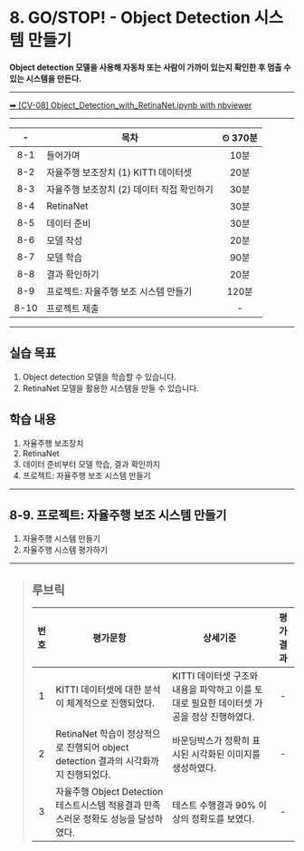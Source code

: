 # 8. GO/STOP! - Object Detection 시스템 만들기

**Object detection 모델을 사용해 자동차 또는 사람이 가까이 있는지 확인한 후 멈출 수 있는 시스템을 만든다.**

---

[➡ [CV-08] Object_Detection_with_RetinaNet.ipynb with nbviewer](https://nbviewer.org/github/HRPzz/AIFFEL/blob/main/GOING_DEEPER_CV/Node_08/%5BCV-08%5D%20Object_Detection_with_RetinaNet.ipynb)

---

|-|목차|⏲ 370분|
|:---:|---|:---:|
|8-1| 들어가며 | 10분|
|8-2| 자율주행 보조장치 (1) KITTI 데이터셋 | 20분|
|8-3| 자율주행 보조장치 (2) 데이터 직접 확인하기 | 30분|
|8-4| RetinaNet | 30분|
|8-5| 데이터 준비 | 30분|
|8-6| 모델 작성 | 20분|
|8-7| 모델 학습 | 90분|
|8-8| 결과 확인하기 | 20분|
|8-9| 프로젝트: 자율주행 보조 시스템 만들기 | 120분|
|8-10| 프로젝트 제출 |-|

---

## 실습 목표

1. Object detection 모델을 학습할 수 있습니다.
2. RetinaNet 모델을 활용한 시스템을 만들 수 있습니다.

## 학습 내용

1. 자율주행 보조장치
2. RetinaNet
3. 데이터 준비부터 모델 학습, 결과 확인까지
4. 프로젝트: 자율주행 보조 시스템 만들기

---

## 8-9. 프로젝트: 자율주행 보조 시스템 만들기

1. 자율주행 시스템 만들기
2. 자율주행 시스템 평가하기

---

>## **루브릭**
>
>|번호|평가문항|상세기준|평가결과|
>|:---:|---|---|:---:|
>|1|KITTI 데이터셋에 대한 분석이 체계적으로 진행되었다.|KITTI 데이터셋 구조와 내용을 파악하고 이를 토대로 필요한 데이터셋 가공을 정상 진행하였다.|-|
>|2|RetinaNet 학습이 정상적으로 진행되어 object detection 결과의 시각화까지 진행되었다.|바운딩박스가 정확히 표시된 시각화된 이미지를 생성하였다.|-|
>|3|자율주행 Object Detection 테스트시스템 적용결과 만족스러운 정확도 성능을 달성하였다.|테스트 수행결과 90% 이상의 정확도를 보였다.|-|
